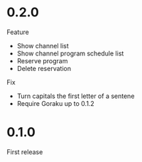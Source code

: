 # 0.2.0

Feature

- Show channel list
- Show channel program schedule list
- Reserve program
- Delete reservation

Fix

- Turn capitals the first letter of a sentene
- Require Goraku up to 0.1.2

# 0.1.0

First release
